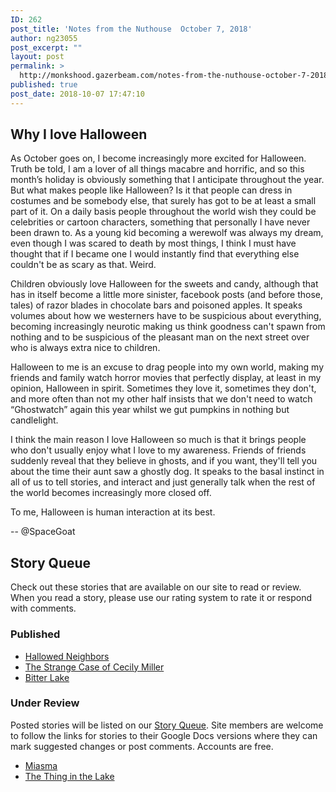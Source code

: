 ```yaml
---
ID: 262
post_title: 'Notes from the Nuthouse  October 7, 2018'
author: ng23055
post_excerpt: ""
layout: post
permalink: >
  http://monkshood.gazerbeam.com/notes-from-the-nuthouse-october-7-2018
published: true
post_date: 2018-10-07 17:47:10
---
```

<h2>Why I love Halloween</h2>
As October goes on, I become increasingly more excited for Halloween. Truth be told, I am a lover of all things macabre and horrific, and so this month’s holiday is obviously something that I anticipate throughout the year. But what makes people like Halloween? Is it that people can dress in costumes and be somebody else, that surely has got to be at least a small part of it. On a daily basis people throughout the world wish they could be celebrities or cartoon characters, something that personally I have never been drawn to. As a young kid becoming a werewolf was always my dream, even though I was scared to death by most things, I think I must have thought that if I became one I would instantly find that everything else couldn't be as scary as that. Weird.

Children obviously love Halloween for the sweets and candy, although that has in itself become a little more sinister, facebook posts (and before those, tales) of razor blades in chocolate bars and poisoned apples. It speaks volumes about how we westerners have to be suspicious about everything, becoming increasingly neurotic making us think goodness can't spawn from nothing and to be suspicious of the pleasant man on the next street over who is always extra nice to children.

Halloween to me is an excuse to drag people into my own world, making my friends and family watch horror movies that perfectly display, at least in my opinion, Halloween in spirit. Sometimes they love it, sometimes they don't, and more often than not my other half insists that we don't need to watch “Ghostwatch” again this year whilst we gut pumpkins in nothing but candlelight.

I think the main reason I love Halloween so much is that it brings people who don't usually enjoy what I love to my awareness. Friends of friends suddenly reveal that they believe in ghosts, and if you want, they'll tell you about the time their aunt saw a ghostly dog. It speaks to the basal instinct in all of us to tell stories, and interact and just generally talk when the rest of the world becomes increasingly more closed off.

To me, Halloween is human interaction at its best.

-- @SpaceGoat
<h2>Story Queue</h2>
Check out these stories that are available on our site to read or review. When you read a story, please use our rating system to rate it or respond with comments.
<h3>Published</h3>
<ul>
 	<li><a href="http://monkshood.gazerbeam.com/hallowed-neighbors">Hallowed Neighbors</a></li>
 	<li><a href="http://monkshood.gazerbeam.com/the-strange-case-of-cecily-miller">The Strange Case of Cecily Miller</a></li>
 	<li><a href="http://monkshood.gazerbeam.com/122-2">Bitter Lake</a></li>
</ul>
<h3>Under Review</h3>
Posted stories will be listed on our <a href="http://monkshood.gazerbeam.com/story-queue">Story Queue</a>. Site members are welcome to follow the links for stories to their Google Docs versions where they can mark suggested changes or post comments. Accounts are free.
<ul>
 	<li><a href="https://docs.google.com/document/d/1owIWk7ImHoeeBtUOuDd4CFiREByCnKB7IniOKzkrbx0/edit?usp=sharing">Miasma</a></li>
 	<li><a href="https://docs.google.com/document/d/1plvYyb0toPPsrg6JHCLASMZKbrlZ-bqOYAwM4hps3_Y/edit?usp=sharing">The Thing in the Lake</a></li>
</ul>